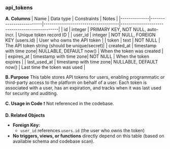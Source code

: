 ### api_tokens

**A. Columns**
| Name         | Data type                | Constraints                        | Notes                                         |
|--------------|-------------------------|-------------------------------------|-----------------------------------------------|
| id           | integer                 | PRIMARY KEY, NOT NULL, auto-incr.  | Unique token record ID                        |
| user_id      | integer                 | NOT NULL, FOREIGN KEY (users.id)   | User who owns the API token                   |
| token        | text                    | NOT NULL                           | The API token string (should be unique/secret)|
| created_at   | timestamp with time zone| NULLABLE, DEFAULT now()            | When the token was created                    |
| expires_at   | timestamp with time zone| NOT NULL                           | When the token expires                        |
| last_used_at | timestamp with time zone| NULLABLE, DEFAULT now()            | Last time the token was used                  |

**B. Purpose**
This table stores API tokens for users, enabling programmatic or third-party access to the platform on behalf of a user. Each token is associated with a user, has an expiration, and tracks when it was last used for security and auditing.

**C. Usage in Code**
❗ Not referenced in the codebase.

**D. Related Objects**
- **Foreign Key:**  
  - `user_id` references `users.id` (the user who owns the token)
- **No triggers, views, or functions** directly depend on this table (based on available schema and codebase scan).
